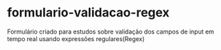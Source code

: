 # formulario-validacao-regex
 Formulário criado para estudos sobre validação dos campos de input em tempo real usando expressões regulares(Regex)
